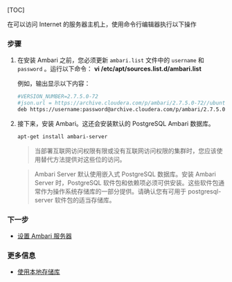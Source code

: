 [TOC]

在可以访问 Internet 的服务器主机上，使用命令行编辑器执行以下操作

### 步骤

1. 在安装 Ambari 之前，您必须更新 `ambari.list` 文件中的 `username` 和 `password` 。运行以下命令： **vi /etc/apt/sources.list.d/ambari.list**

    例如，输出显示以下内容：
    
   ```bash
   #VERSION_NUMBER=2.7.5.0-72
   #json.url = https://archive.cloudera.com/p/ambari/2.7.5.0-72//ubuntu18/HDP/hdpdev_urlinfo.json
   deb https://username:password@archive.cloudera.com/p/ambari/2.7.5.0-72/ubuntu16 Ambari main
   ```

2. 接下来，安装 Ambari。这还会安装默认的 PostgreSQL Ambari 数据库。

    ```bash
    apt-get install ambari-server
    ```

   > 当部署互联网访问权限有限或没有互联网访问权限的集群时，您应该使用替代方法提供对这些位的访问。

   > Ambari Server 默认使用嵌入式 PostgreSQL 数据库。安装 Ambari Server 时，PostgreSQL 软件包和依赖项必须可供安装。这些软件包通常作为操作系统存储库的一部分提供。请确认您有可用于 postgresql-server 软件包的适当存储库。

### 下一步

- [设置 Ambari 服务器]($SetUpTheAmbariServer)

### 更多信息

- [使用本地存储库]($UsingALocalRepository)

